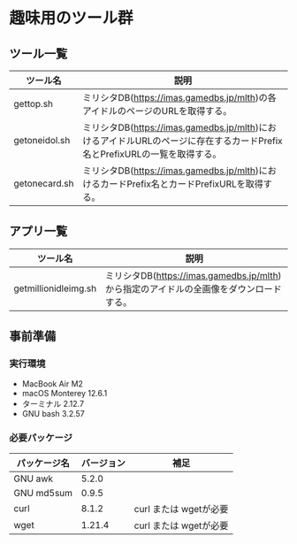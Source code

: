 # 趣味用のツール群

## ツール一覧

| ツール名             | 説明                                                                                                                     |
| -------------------- | ------------------------------------------------------------------------------------------------------------------------ |
| gettop.sh            | ミリシタDB(https://imas.gamedbs.jp/mlth)の各アイドルのページのURLを取得する。                                            |
| getoneidol.sh        | ミリシタDB(https://imas.gamedbs.jp/mlth)におけるアイドルURLのページに存在するカードPrefix名とPrefixURLの一覧を取得する。 |
| getonecard.sh        | ミリシタDB(https://imas.gamedbs.jp/mlth)におけるカードPrefix名とカードPrefixURLを取得する。                              |

## アプリ一覧
| ツール名             | 説明                                                                                                                     |
| -------------------- | ------------------------------------------------------------------------------------------------------------------------ |
| getmillionidleimg.sh | ミリシタDB(https://imas.gamedbs.jp/mlth)から指定のアイドルの全画像をダウンロードする。                                   |


## 事前準備

### 実行環境

- MacBook Air M2
- macOS Monterey 12.6.1
- ターミナル 2.12.7
- GNU bash 3.2.57

### 必要パッケージ

| パッケージ名      | バージョン | 補足                         |
| ----------------- | ---------- | ---------------------------- |
| GNU awk           | 5.2.0      |                              |
| GNU md5sum        | 0.9.5      |                              |
| curl              | 8.1.2      | curl または wgetが必要       |
| wget              | 1.21.4     | curl または wgetが必要       |
